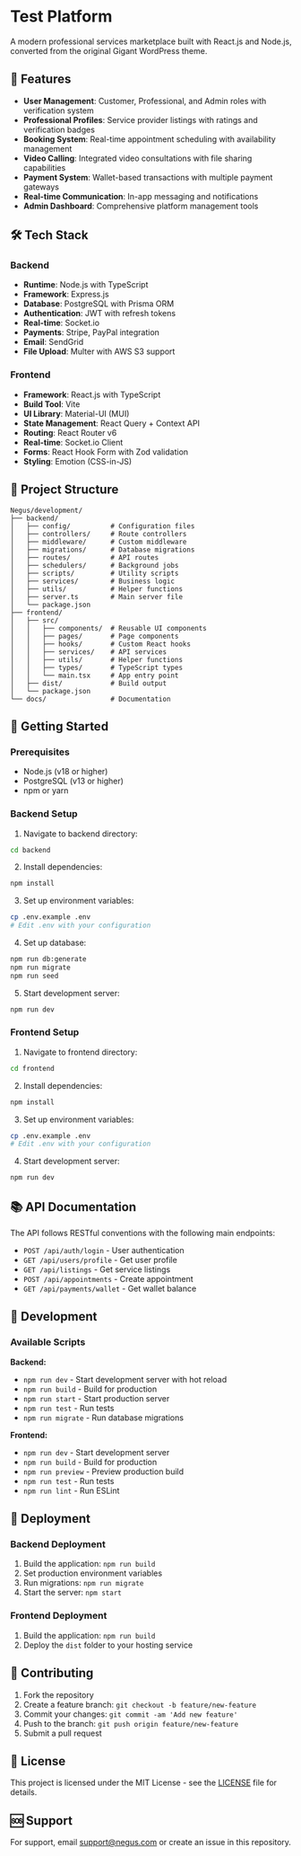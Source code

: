 # Test Platform

A modern professional services marketplace built with React.js and Node.js, converted from the original Gigant WordPress theme.

## 🚀 Features

- **User Management**: Customer, Professional, and Admin roles with verification system
- **Professional Profiles**: Service provider listings with ratings and verification badges
- **Booking System**: Real-time appointment scheduling with availability management
- **Video Calling**: Integrated video consultations with file sharing capabilities
- **Payment System**: Wallet-based transactions with multiple payment gateways
- **Real-time Communication**: In-app messaging and notifications
- **Admin Dashboard**: Comprehensive platform management tools

## 🛠 Tech Stack

### Backend
- **Runtime**: Node.js with TypeScript
- **Framework**: Express.js
- **Database**: PostgreSQL with Prisma ORM
- **Authentication**: JWT with refresh tokens
- **Real-time**: Socket.io
- **Payments**: Stripe, PayPal integration
- **Email**: SendGrid
- **File Upload**: Multer with AWS S3 support

### Frontend
- **Framework**: React.js with TypeScript
- **Build Tool**: Vite
- **UI Library**: Material-UI (MUI)
- **State Management**: React Query + Context API
- **Routing**: React Router v6
- **Real-time**: Socket.io Client
- **Forms**: React Hook Form with Zod validation
- **Styling**: Emotion (CSS-in-JS)

## 📁 Project Structure

```
Negus/development/
├── backend/
│   ├── config/          # Configuration files
│   ├── controllers/     # Route controllers
│   ├── middleware/      # Custom middleware
│   ├── migrations/      # Database migrations
│   ├── routes/          # API routes
│   ├── schedulers/      # Background jobs
│   ├── scripts/         # Utility scripts
│   ├── services/        # Business logic
│   ├── utils/           # Helper functions
│   ├── server.ts        # Main server file
│   └── package.json
├── frontend/
│   ├── src/
│   │   ├── components/  # Reusable UI components
│   │   ├── pages/       # Page components
│   │   ├── hooks/       # Custom React hooks
│   │   ├── services/    # API services
│   │   ├── utils/       # Helper functions
│   │   ├── types/       # TypeScript types
│   │   └── main.tsx     # App entry point
│   ├── dist/            # Build output
│   └── package.json
└── docs/                # Documentation
```

## 🚦 Getting Started

### Prerequisites
- Node.js (v18 or higher)
- PostgreSQL (v13 or higher)
- npm or yarn

### Backend Setup

1. Navigate to backend directory:
```bash
cd backend
```

2. Install dependencies:
```bash
npm install
```

3. Set up environment variables:
```bash
cp .env.example .env
# Edit .env with your configuration
```

4. Set up database:
```bash
npm run db:generate
npm run migrate
npm run seed
```

5. Start development server:
```bash
npm run dev
```

### Frontend Setup

1. Navigate to frontend directory:
```bash
cd frontend
```

2. Install dependencies:
```bash
npm install
```

3. Set up environment variables:
```bash
cp .env.example .env
# Edit .env with your configuration
```

4. Start development server:
```bash
npm run dev
```

## 📚 API Documentation

The API follows RESTful conventions with the following main endpoints:

- `POST /api/auth/login` - User authentication
- `GET /api/users/profile` - Get user profile
- `GET /api/listings` - Get service listings
- `POST /api/appointments` - Create appointment
- `GET /api/payments/wallet` - Get wallet balance

## 🔧 Development

### Available Scripts

**Backend:**
- `npm run dev` - Start development server with hot reload
- `npm run build` - Build for production
- `npm run start` - Start production server
- `npm run test` - Run tests
- `npm run migrate` - Run database migrations

**Frontend:**
- `npm run dev` - Start development server
- `npm run build` - Build for production
- `npm run preview` - Preview production build
- `npm run test` - Run tests
- `npm run lint` - Run ESLint

## 🚀 Deployment

### Backend Deployment
1. Build the application: `npm run build`
2. Set production environment variables
3. Run migrations: `npm run migrate`
4. Start the server: `npm start`

### Frontend Deployment
1. Build the application: `npm run build`
2. Deploy the `dist` folder to your hosting service

## 🤝 Contributing

1. Fork the repository
2. Create a feature branch: `git checkout -b feature/new-feature`
3. Commit your changes: `git commit -am 'Add new feature'`
4. Push to the branch: `git push origin feature/new-feature`
5. Submit a pull request

## 📄 License

This project is licensed under the MIT License - see the [LICENSE](LICENSE) file for details.

## 🆘 Support

For support, email support@negus.com or create an issue in this repository.
